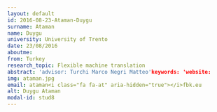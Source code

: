 ```yaml
---
layout: default 
id: 2016-08-23-Ataman-Duygu
surname: Ataman
name: Duygu
university: University of Trento
date: 23/08/2016
aboutme: 
from: Turkey
research_topic: Flexible machine translation
abstract: 'advisor: Turchi Marco Negri Matteo'keywords: 'website: 
img: ataman.jpg
email: ataman<i class="fa fa-at" aria-hidden="true"></i>fbk.eu
alt: Duygu Ataman
modal-id: stud8
---
```

